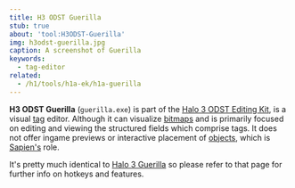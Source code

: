 ```yaml
---
title: H3 ODST Guerilla
stub: true
about: 'tool:H3ODST-Guerilla'
img: h3odst-guerilla.jpg
caption: A screenshot of Guerilla
keywords:
  - tag-editor
related:
  - /h1/tools/h1a-ek/h1a-guerilla
---
```

**H3 ODST Guerilla** (`guerilla.exe`) is part of the [Halo 3 ODST Editing Kit](~h3odst-ek), is a visual [tag](~tags) editor. Although it can visualize [bitmaps](~bitmap) and is primarily focused on editing and viewing the structured fields which comprise tags. It does not offer ingame previews or interactive placement of [objects](~object), which is [Sapien's](~H3ODST-Sapien) role.

It's pretty much identical to [Halo 3 Guerilla](~H3-Guerilla) so please refer to that page for further info on hotkeys and features.

